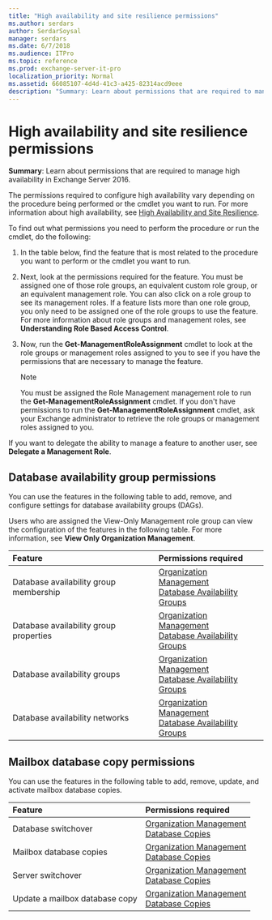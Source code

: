 ```yaml
---
title: "High availability and site resilience permissions"
ms.author: serdars
author: SerdarSoysal
manager: serdars
ms.date: 6/7/2018
ms.audience: ITPro
ms.topic: reference
ms.prod: exchange-server-it-pro
localization_priority: Normal
ms.assetid: 66085107-4d4d-41c3-a425-82314acd9eee
description: "Summary: Learn about permissions that are required to manage high availability in Exchange Server 2016."
---
```


# High availability and site resilience permissions

 **Summary**: Learn about permissions that are required to manage high availability in Exchange Server 2016.
  
The permissions required to configure high availability vary depending on the procedure being performed or the cmdlet you want to run. For more information about high availability, see [High Availability and Site Resilience](http://technet.microsoft.com/library/6628285e-d07c-443d-866b-be784ad1ed1e.aspx).
  
To find out what permissions you need to perform the procedure or run the cmdlet, do the following:
  
1. In the table below, find the feature that is most related to the procedure you want to perform or the cmdlet you want to run.
    
2. Next, look at the permissions required for the feature. You must be assigned one of those role groups, an equivalent custom role group, or an equivalent management role. You can also click on a role group to see its management roles. If a feature lists more than one role group, you only need to be assigned one of the role groups to use the feature. For more information about role groups and management roles, see **Understanding Role Based Access Control**.
    
3. Now, run the **Get-ManagementRoleAssignment** cmdlet to look at the role groups or management roles assigned to you to see if you have the permissions that are necessary to manage the feature.
    
    > [!NOTE]
    > You must be assigned the Role Management management role to run the **Get-ManagementRoleAssignment** cmdlet. If you don't have permissions to run the **Get-ManagementRoleAssignment** cmdlet, ask your Exchange administrator to retrieve the role groups or management roles assigned to you.
  
If you want to delegate the ability to manage a feature to another user, see **Delegate a Management Role**.
  
## Database availability group permissions

You can use the features in the following table to add, remove, and configure settings for database availability groups (DAGs).
  
Users who are assigned the View-Only Management role group can view the configuration of the features in the following table. For more information, see **View Only Organization Management**.
  
|**Feature**|**Permissions required**|
|:-----|:-----|
|Database availability group membership  <br/> |[Organization Management](http://technet.microsoft.com/library/0bfd21c1-86ac-4369-86b7-aeba386741c8.aspx) <br/> [Database Availability Groups](http://technet.microsoft.com/library/0b3e0f7a-21e5-4209-8d5b-b63c6b9de3cc.aspx) <br/> |
|Database availability group properties  <br/> |[Organization Management](http://technet.microsoft.com/library/0bfd21c1-86ac-4369-86b7-aeba386741c8.aspx) <br/> [Database Availability Groups](http://technet.microsoft.com/library/0b3e0f7a-21e5-4209-8d5b-b63c6b9de3cc.aspx) <br/> |
|Database availability groups  <br/> |[Organization Management](http://technet.microsoft.com/library/0bfd21c1-86ac-4369-86b7-aeba386741c8.aspx) <br/> [Database Availability Groups](http://technet.microsoft.com/library/0b3e0f7a-21e5-4209-8d5b-b63c6b9de3cc.aspx) <br/> |
|Database availability networks  <br/> |[Organization Management](http://technet.microsoft.com/library/0bfd21c1-86ac-4369-86b7-aeba386741c8.aspx) <br/> [Database Availability Groups](http://technet.microsoft.com/library/0b3e0f7a-21e5-4209-8d5b-b63c6b9de3cc.aspx) <br/> |
   
## Mailbox database copy permissions

You can use the features in the following table to add, remove, update, and activate mailbox database copies.
  
|**Feature**|**Permissions required**|
|:-----|:-----|
|Database switchover  <br/> |[Organization Management](http://technet.microsoft.com/library/0bfd21c1-86ac-4369-86b7-aeba386741c8.aspx) <br/> [Database Copies](http://technet.microsoft.com/library/71a95f5b-1f75-4ae9-9ee9-515c3a19d394.aspx) <br/> |
|Mailbox database copies  <br/> |[Organization Management](http://technet.microsoft.com/library/0bfd21c1-86ac-4369-86b7-aeba386741c8.aspx) <br/> [Database Copies](http://technet.microsoft.com/library/71a95f5b-1f75-4ae9-9ee9-515c3a19d394.aspx) <br/> |
|Server switchover  <br/> |[Organization Management](http://technet.microsoft.com/library/0bfd21c1-86ac-4369-86b7-aeba386741c8.aspx) <br/> [Database Copies](http://technet.microsoft.com/library/71a95f5b-1f75-4ae9-9ee9-515c3a19d394.aspx) <br/> |
|Update a mailbox database copy  <br/> |[Organization Management](http://technet.microsoft.com/library/0bfd21c1-86ac-4369-86b7-aeba386741c8.aspx) <br/> [Database Copies](http://technet.microsoft.com/library/71a95f5b-1f75-4ae9-9ee9-515c3a19d394.aspx) <br/> |
   

